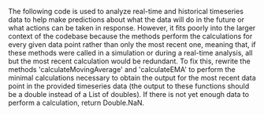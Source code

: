 The following code is used to analyze real-time and historical timeseries data to help make predictions about what the data will do in the future or what actions can be taken in response. However, it fits poorly into the larger context of the codebase because the methods perform the calculations for every given data point rather than only the most recent one, meaning that, if these methods were called in a simulation or during a real-time analysis, all but the most recent calculation would be redundant. To fix this, rewrite the methods 'calculateMovingAverage' and 'calculateEMA' to perform the minimal calculations necessary to obtain the output for the most recent data point in the provided timeseries data (the output to these functions should be a double instead of a List of doubles). If there is not yet enough data to perform a calculation, return Double.NaN.